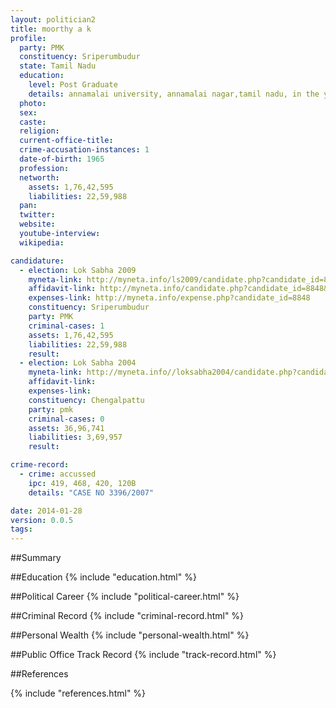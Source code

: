 ```yaml
---
layout: politician2
title: moorthy a k
profile: 
  party: PMK
  constituency: Sriperumbudur
  state: Tamil Nadu
  education: 
    level: Post Graduate
    details: annamalai university, annamalai nagar,tamil nadu, in the year may 1999
  photo: 
  sex: 
  caste: 
  religion: 
  current-office-title: 
  crime-accusation-instances: 1
  date-of-birth: 1965
  profession: 
  networth: 
    assets: 1,76,42,595
    liabilities: 22,59,988
  pan: 
  twitter: 
  website: 
  youtube-interview: 
  wikipedia: 

candidature: 
  - election: Lok Sabha 2009
    myneta-link: http://myneta.info/ls2009/candidate.php?candidate_id=8848
    affidavit-link: http://myneta.info/candidate.php?candidate_id=8848&scan=original
    expenses-link: http://myneta.info/expense.php?candidate_id=8848
    constituency: Sriperumbudur 
    party: PMK
    criminal-cases: 1
    assets: 1,76,42,595
    liabilities: 22,59,988
    result:  
  - election: Lok Sabha 2004
    myneta-link: http://myneta.info//loksabha2004/candidate.php?candidate_id=3326
    affidavit-link: 
    expenses-link: 
    constituency: Chengalpattu 
    party: pmk
    criminal-cases: 0
    assets: 36,96,741
    liabilities: 3,69,957
    result:  

crime-record: 
  - crime: accussed
    ipc: 419, 468, 420, 120B
    details: "CASE NO 3396/2007" 

date: 2014-01-28
version: 0.0.5
tags: 
---
```

##Summary


##Education
{% include "education.html" %}


##Political Career
{% include "political-career.html" %}


##Criminal Record
{% include "criminal-record.html" %}


##Personal Wealth
{% include "personal-wealth.html" %}


##Public Office Track Record
{% include "track-record.html" %}


##References


{% include "references.html" %}